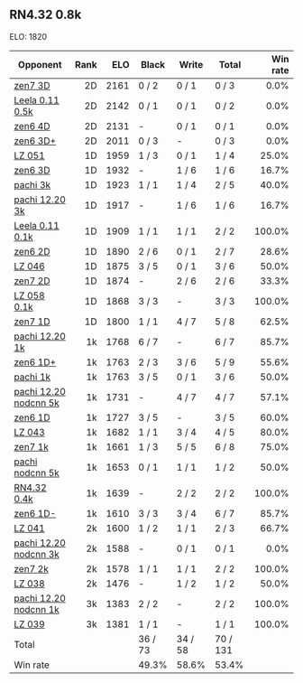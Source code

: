 ## RN4.32 0.8k ##

ELO: 1820

Opponent | Rank | ELO | Black | Write | Total | Win rate
---------|-----:|----:|-------|-------|-------|-------:
[zen7 3D](zen7%203D.md) | 2D | 2161 | 0 / 2 | 0 / 1 | 0 / 3 | 0.0%
[Leela 0.11 0.5k](Leela%200.11%200.5k.md) | 2D | 2142 | 0 / 1 | 0 / 1 | 0 / 2 | 0.0%
[zen6 4D](zen6%204D.md) | 2D | 2131 | - | 0 / 1 | 0 / 1 | 0.0%
[zen6 3D+](zen6%203D+.md) | 2D | 2011 | 0 / 3 | - | 0 / 3 | 0.0%
[LZ 051](LZ%20051.md) | 1D | 1959 | 1 / 3 | 0 / 1 | 1 / 4 | 25.0%
[zen6 3D](zen6%203D.md) | 1D | 1932 | - | 1 / 6 | 1 / 6 | 16.7%
[pachi 3k](pachi%203k.md) | 1D | 1923 | 1 / 1 | 1 / 4 | 2 / 5 | 40.0%
[pachi 12.20 3k](pachi%2012.20%203k.md) | 1D | 1917 | - | 1 / 6 | 1 / 6 | 16.7%
[Leela 0.11 0.1k](Leela%200.11%200.1k.md) | 1D | 1909 | 1 / 1 | 1 / 1 | 2 / 2 | 100.0%
[zen6 2D](zen6%202D.md) | 1D | 1890 | 2 / 6 | 0 / 1 | 2 / 7 | 28.6%
[LZ 046](LZ%20046.md) | 1D | 1875 | 3 / 5 | 0 / 1 | 3 / 6 | 50.0%
[zen7 2D](zen7%202D.md) | 1D | 1874 | - | 2 / 6 | 2 / 6 | 33.3%
[LZ 058 0.1k](LZ%20058%200.1k.md) | 1D | 1868 | 3 / 3 | - | 3 / 3 | 100.0%
[zen7 1D](zen7%201D.md) | 1D | 1800 | 1 / 1 | 4 / 7 | 5 / 8 | 62.5%
[pachi 12.20 1k](pachi%2012.20%201k.md) | 1k | 1768 | 6 / 7 | - | 6 / 7 | 85.7%
[zen6 1D+](zen6%201D+.md) | 1k | 1763 | 2 / 3 | 3 / 6 | 5 / 9 | 55.6%
[pachi 1k](pachi%201k.md) | 1k | 1763 | 3 / 5 | 0 / 1 | 3 / 6 | 50.0%
[pachi 12.20 nodcnn 5k](pachi%2012.20%20nodcnn%205k.md) | 1k | 1731 | - | 4 / 7 | 4 / 7 | 57.1%
[zen6 1D](zen6%201D.md) | 1k | 1727 | 3 / 5 | - | 3 / 5 | 60.0%
[LZ 043](LZ%20043.md) | 1k | 1682 | 1 / 1 | 3 / 4 | 4 / 5 | 80.0%
[zen7 1k](zen7%201k.md) | 1k | 1661 | 1 / 3 | 5 / 5 | 6 / 8 | 75.0%
[pachi nodcnn 5k](pachi%20nodcnn%205k.md) | 1k | 1653 | 0 / 1 | 1 / 1 | 1 / 2 | 50.0%
[RN4.32 0.4k](RN4.32%200.4k.md) | 1k | 1639 | - | 2 / 2 | 2 / 2 | 100.0%
[zen6 1D-](zen6%201D-.md) | 1k | 1610 | 3 / 3 | 3 / 4 | 6 / 7 | 85.7%
[LZ 041](LZ%20041.md) | 2k | 1600 | 1 / 2 | 1 / 1 | 2 / 3 | 66.7%
[pachi 12.20 nodcnn 3k](pachi%2012.20%20nodcnn%203k.md) | 2k | 1588 | - | 0 / 1 | 0 / 1 | 0.0%
[zen7 2k](zen7%202k.md) | 2k | 1578 | 1 / 1 | 1 / 1 | 2 / 2 | 100.0%
[LZ 038](LZ%20038.md) | 2k | 1476 | - | 1 / 2 | 1 / 2 | 50.0%
[pachi 12.20 nodcnn 1k](pachi%2012.20%20nodcnn%201k.md) | 3k | 1383 | 2 / 2 | - | 2 / 2 | 100.0%
[LZ 039](LZ%20039.md) | 3k | 1381 | 1 / 1 | - | 1 / 1 | 100.0%
Total | | | 36 / 73 | 34 / 58 | 70 / 131 | 
Win rate| | | 49.3% | 58.6% | 53.4% | 
